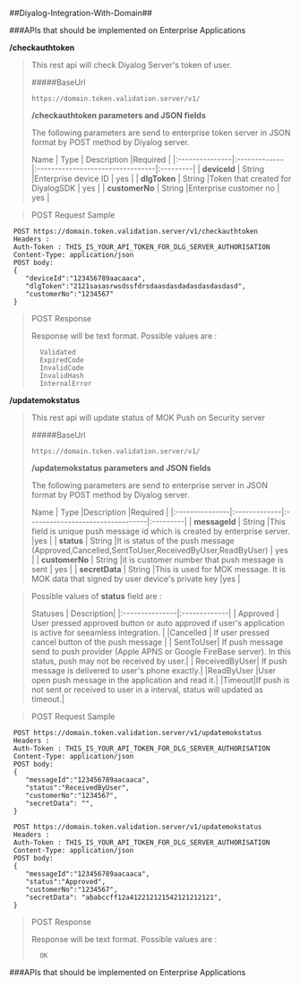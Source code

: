 ##Diyalog-Integration-With-Domain##

###APIs that should be implemented on Enterprise Applications

**/checkauthtoken**

> This rest api will check Diyalog Server's token of user. 
> 
> #####BaseUrl
> 
> 	`https://domain.token.validation.server/v1/`
> 	
> **/checkauthtoken parameters and JSON fields**
> 
> The following parameters are send to enterprise token server in JSON format by POST method by Diyalog server. 
> 
>  Name          |     Type     | Description                      |Required |
|:---------------|:-------------|:---------------------------------|:---------|
| **deviceId**   |  String      |Enterprise device ID              | yes      |
| **dlgToken**   |  String      |Token that created for DiyalogSDK | yes      |
| **customerNo** |  String      |Enterprise customer no            | yes      |

> POST Request Sample
>	
	 POST https://domain.token.validation.server/v1/checkauthtoken
	 Headers :
	 Auth-Token : THIS_IS_YOUR_API_TOKEN_FOR_DLG_SERVER_AUTHORISATION
	 Content-Type: application/json
	 POST body:
	 {
	 	"deviceId":"123456789aacaaca",
	 	"dlgToken":"2121sasasrwsdssfdrsdaasdasdadasdasdasdasd",
	 	"customerNo":"1234567"
	 }
 
 
> POST Response
> 
> Response will be text format. Possible values are :
> 	
> 		Validated
> 		ExpiredCode
> 		InvalidCode
> 		InvalidHash
> 		InternalError

**/updatemokstatus**

> This rest api will update status of MOK Push on Security server
> 
> #####BaseUrl
> 
> 	`https://domain.token.validation.server/v1/`
> 	
> **/updatemokstatus parameters and JSON fields**
> 
> The following parameters are send to enterprise server in JSON format by POST method by Diyalog server. 
> 
>  Name          |     Type     |Description                      |Required |
|:---------------|:-------------|:---------------------------------|:---------|
| **messageId**  |  String      |This field is unique push message id which is created by enterprise server. |yes      |
| **status**     |  String      |It is status of the push message (Approved,Cancelled,SentToUser,ReceivedByUser,ReadByUser) | yes      |
| **customerNo** |  String      |it is customer number that push message is sent | yes      |
| **secretData** |  String      |This is used for MOK message. It is MOK data that signed by user device's private key |yes      |

> Possible values of **status** field are :
>
>   Statuses       |  Description|
|:---------------|:-------------|
| 	Approved   | User pressed approved button or auto approved if user's application is active for seeamless integration. |
|Cancelled | If user pressed cancel button of the push message |
|	SentToUser| If push message send to push provider (Apple APNS or Google FireBase server). In this status, push may not be received by user.|
| ReceivedByUser| If push message is delivered to user's phone exactly.|
|ReadByUser |User open push message in the application and read it.|
|Timeout|If push is not sent or received to user in a interval, status will updated as timeout.|


> POST Request Sample
>	
	 POST https://domain.token.validation.server/v1/updatemokstatus
	 Headers :
	 Auth-Token : THIS_IS_YOUR_API_TOKEN_FOR_DLG_SERVER_AUTHORISATION
	 Content-Type: application/json
	 POST body:
	 {
	 	"messageId":"123456789aacaaca",
	 	"status":"ReceivedByUser",
	 	"customerNo":"1234567",
	 	"secretData": "",
	 }
>
>	 
	 POST https://domain.token.validation.server/v1/updatemokstatus
	 Headers :
	 Auth-Token : THIS_IS_YOUR_API_TOKEN_FOR_DLG_SERVER_AUTHORISATION
	 Content-Type: application/json
	 POST body:
	 {
	 	"messageId":"123456789aacaaca",
	 	"status":"Approved",
	 	"customerNo":"1234567",
	 	"secretData": "ababccff12a412212121542121212121",
	 }
 
 
> POST Response
> 
> Response will be text format. Possible values are :
> 	
> 		OK
	
 
###APIs that should be implemented on Enterprise Applications
 

 

